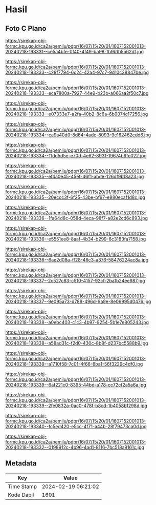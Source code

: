 # Hasil

## Foto C Plano

https://sirekap-obj-formc.kpu.go.id/ca2a/pemilu/pdpr/16/07/15/20/01/1607152001013-20240218-193331--ce5a4bfe-0f40-4f49-ba98-fb9b1b5562df.jpg

https://sirekap-obj-formc.kpu.go.id/ca2a/pemilu/pdpr/16/07/15/20/01/1607152001013-20240218-193333--c28f7794-6c24-42a4-97c7-9d10c38847be.jpg

https://sirekap-obj-formc.kpu.go.id/ca2a/pemilu/pdpr/16/07/15/20/01/1607152001013-20240218-193333--eca7800a-7927-44e9-b23b-a066aa2f50c7.jpg

https://sirekap-obj-formc.kpu.go.id/ca2a/pemilu/pdpr/16/07/15/20/01/1607152001013-20240218-193333--e07333e7-a2fa-40b2-8c6a-6b9074c17256.jpg

https://sirekap-obj-formc.kpu.go.id/ca2a/pemilu/pdpr/16/07/15/20/01/1607152001013-20240218-193334--ca9a40d0-8d64-4adc-8093-9c162462cdd6.jpg

https://sirekap-obj-formc.kpu.go.id/ca2a/pemilu/pdpr/16/07/15/20/01/1607152001013-20240218-193334--11dd5d5e-e70d-4e62-8931-19674b9fc022.jpg

https://sirekap-obj-formc.kpu.go.id/ca2a/pemilu/pdpr/16/07/15/20/01/1607152001013-20240218-193335--ef4a0e45-45ef-46f1-abde-126df9b18a23.jpg

https://sirekap-obj-formc.kpu.go.id/ca2a/pemilu/pdpr/16/07/15/20/01/1607152001013-20240218-193335--20eccc3f-6f25-43be-bf97-e980ecaf1d8c.jpg

https://sirekap-obj-formc.kpu.go.id/ca2a/pemilu/pdpr/16/07/15/20/01/1607152001013-20240218-193336--1fa64d8c-058d-4eca-98f7-a82e2cd6c893.jpg

https://sirekap-obj-formc.kpu.go.id/ca2a/pemilu/pdpr/16/07/15/20/01/1607152001013-20240218-193336--e5551ee8-8aaf-4b34-b299-6c3183fa7158.jpg

https://sirekap-obj-formc.kpu.go.id/ca2a/pemilu/pdpr/16/07/15/20/01/1607152001013-20240218-193336--6ae2d08a-ff28-46c3-a376-58476224ac8a.jpg

https://sirekap-obj-formc.kpu.go.id/ca2a/pemilu/pdpr/16/07/15/20/01/1607152001013-20240218-193337--2c527c83-c510-4157-92cf-2ba1b24ee987.jpg

https://sirekap-obj-formc.kpu.go.id/ca2a/pemilu/pdpr/16/07/15/20/01/1607152001013-20240218-193337--9e095a73-d788-496d-9a9e-8e06995d0476.jpg

https://sirekap-obj-formc.kpu.go.id/ca2a/pemilu/pdpr/16/07/15/20/01/1607152001013-20240218-193338--a0ebc403-c1c3-4b97-9254-5b1e7e805243.jpg

https://sirekap-obj-formc.kpu.go.id/ca2a/pemilu/pdpr/16/07/15/20/01/1607152001013-20240218-193338--a58ad31c-f2d0-430c-8b8f-d237bc5588b9.jpg

https://sirekap-obj-formc.kpu.go.id/ca2a/pemilu/pdpr/16/07/15/20/01/1607152001013-20240218-193339--a1710f58-7c01-4f66-8ba1-56f3229c4df0.jpg

https://sirekap-obj-formc.kpu.go.id/ca2a/pemilu/pdpr/16/07/15/20/01/1607152001013-20240218-193339--6af221c0-8395-44bd-a178-cc72cf2a5a6a.jpg

https://sirekap-obj-formc.kpu.go.id/ca2a/pemilu/pdpr/16/07/15/20/01/1607152001013-20240218-193339--2fe0832a-0ac0-478f-b8cd-1b4058b1298d.jpg

https://sirekap-obj-formc.kpu.go.id/ca2a/pemilu/pdpr/16/07/15/20/01/1607152001013-20240218-193340--fc5ed420-e5cc-4f71-a44b-28f79473ca0d.jpg

https://sirekap-obj-formc.kpu.go.id/ca2a/pemilu/pdpr/16/07/15/20/01/1607152001013-20240218-193332--0198912c-4b96-4ad1-8116-7bc518a9161c.jpg


## Metadata

| Key        | Value               |
| ---------- | ------------------- |
| Time Stamp | 2024-02-19 06:21:02 |
| Kode Dapil | 1601                |



